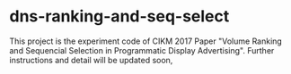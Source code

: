 # dns-ranking-and-seq-select
This project is the experiment code of CIKM 2017 Paper "Volume Ranking and Sequencial Selection in Programmatic Display Advertising".
Further instructions and detail will be updated soon,
